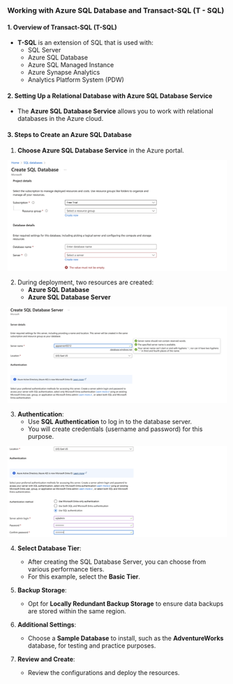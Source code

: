 ### Working with Azure SQL Database and Transact-SQL (T - SQL)  

#### 1. **Overview of Transact-SQL (T-SQL)**  
- **T-SQL** is an extension of SQL that is used with:  
  - SQL Server  
  - Azure SQL Database  
  - Azure SQL Managed Instance  
  - Azure Synapse Analytics  
  - Analytics Platform System (PDW)  

#### 2. **Setting Up a Relational Database with Azure SQL Database Service**  
- The **Azure SQL Database Service** allows you to work with relational databases in the Azure cloud.  

#### 3. **Steps to Create an Azure SQL Database**  
1. **Choose Azure SQL Database Service** in the Azure portal.  

![Pic 1](./assets/setup-sql-database-imgs/createSQLDatabase.png)

2. During deployment, two resources are created:  
   - **Azure SQL Database**  
   - **Azure SQL Database Server**  

![Pic 1](./assets/setup-sql-database-imgs/createSQLDatabaseServer.png)

3. **Authentication**:  
   - Use **SQL Authentication** to log in to the database server.  
   - You will create credentials (username and password) for this purpose.  

![Pic 1](./assets/setup-sql-database-imgs/sqlDatabaseServer2.png)

4. **Select Database Tier**:  
   - After creating the SQL Database Server, you can choose from various performance tiers.  
   - For this example, select the **Basic Tier**.  

5. **Backup Storage**:  
   - Opt for **Locally Redundant Backup Storage** to ensure data backups are stored within the same region.  

6. **Additional Settings**:  
   - Choose a **Sample Database** to install, such as the **AdventureWorks** database, for testing and practice purposes.  

7. **Review and Create**:  
   - Review the configurations and deploy the resources.  

